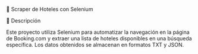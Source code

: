 🏨 Scraper de Hoteles con Selenium

🚀 Descripción

Este proyecto utiliza Selenium para automatizar la navegación en la página de Booking.com y extraer una lista de hoteles disponibles en una búsqueda específica. Los datos obtenidos se almacenan en formatos TXT y JSON.
